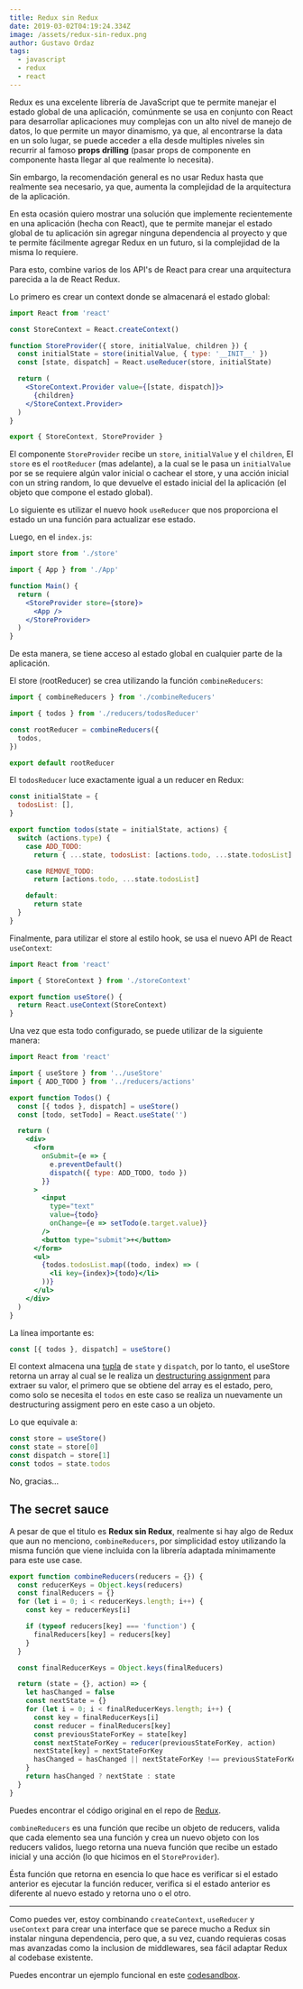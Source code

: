 ```yaml
---
title: Redux sin Redux
date: 2019-03-02T04:19:24.334Z
image: /assets/redux-sin-redux.png
author: Gustavo Ordaz
tags:
  - javascript
  - redux
  - react
---
```


Redux es una excelente librería de JavaScript que te permite manejar el estado global de una aplicación, comúnmente se usa en conjunto con React para desarrollar aplicaciones muy complejas con un alto nivel de manejo de datos, lo que permite un mayor dinamismo, ya que, al encontrarse la data en un solo lugar, se puede acceder a ella desde multiples niveles sin recurrir al famoso **props drilling** (pasar props de componente en componente hasta llegar al que realmente lo necesita).

Sin embargo, la recomendación general es no usar Redux hasta que realmente sea necesario, ya que, aumenta la complejidad de la arquitectura de la aplicación.

En esta ocasión quiero mostrar una solución que implemente recientemente en una aplicación (hecha con React), que te permite manejar el estado global de tu aplicación sin agregar ninguna dependencia al proyecto y que te permite fácilmente agregar Redux en un futuro, si la complejidad de la misma lo requiere.

Para esto, combine varios de los API's de React para crear una arquitectura parecida a la de React Redux.

Lo primero es crear un context donde se almacenará el estado global:

```jsx
import React from 'react'

const StoreContext = React.createContext()

function StoreProvider({ store, initialValue, children }) {
  const initialState = store(initialValue, { type: '__INIT__' })
  const [state, dispatch] = React.useReducer(store, initialState)

  return (
    <StoreContext.Provider value={[state, dispatch]}>
      {children}
    </StoreContext.Provider>
  )
}

export { StoreContext, StoreProvider }
```

El componente `StoreProvider` recibe un `store`, `initialValue` y el `children`, El `store` es el `rootReducer` (mas adelante), a la cual se le pasa un `initialValue` por se se requiere algún valor inicial o cachear el store, y una acción inicial con un string random, lo que devuelve el estado inicial del la aplicación (el objeto que compone el estado global).

Lo siguiente es utilizar el nuevo hook `useReducer` que nos proporciona el estado un una función para actualizar ese estado.

Luego, en el `index.js`:

```jsx
import store from './store'

import { App } from './App'

function Main() {
  return (
    <StoreProvider store={store}>
      <App />
    </StoreProvider>
  )
}
```

De esta manera, se tiene acceso al estado global en cualquier parte de la aplicación.

El store (rootReducer) se crea utilizando la función `combineReducers`:

```jsx
import { combineReducers } from './combineReducers'

import { todos } from './reducers/todosReducer'

const rootReducer = combineReducers({
  todos,
})

export default rootReducer
```

El `todosReducer` luce exactamente igual a un reducer en Redux:

```jsx
const initialState = {
  todosList: [],
}

export function todos(state = initialState, actions) {
  switch (actions.type) {
    case ADD_TODO:
      return { ...state, todosList: [actions.todo, ...state.todosList] }

    case REMOVE_TODO:
      return [actions.todo, ...state.todosList]

    default:
      return state
  }
}
```

Finalmente, para utilizar el store al estilo hook, se usa el nuevo API de React `useContext`:

```jsx
import React from 'react'

import { StoreContext } from './storeContext'

export function useStore() {
  return React.useContext(StoreContext)
}
```

Una vez que esta todo configurado, se puede utilizar de la siguiente manera:

```jsx
import React from 'react'

import { useStore } from '../useStore'
import { ADD_TODO } from '../reducers/actions'

export function Todos() {
  const [{ todos }, dispatch] = useStore()
  const [todo, setTodo] = React.useState('')

  return (
    <div>
      <form
        onSubmit={e => {
          e.preventDefault()
          dispatch({ type: ADD_TODO, todo })
        }}
      >
        <input
          type="text"
          value={todo}
          onChange={e => setTodo(e.target.value)}
        />
        <button type="submit">+</button>
      </form>
      <ul>
        {todos.todosList.map((todo, index) => (
          <li key={index}>{todo}</li>
        ))}
      </ul>
    </div>
  )
}
```

La línea importante es:

```js
const [{ todos }, dispatch] = useStore()
```

El context almacena una [tupla](https://www.fing.edu.uy/inco/cursos/fpr/wiki/index.php/Tuplas) de `state` y `dispatch`, por lo tanto, el useStore retorna un array al cual se le realiza un [destructuring assignment](https://hacks.mozilla.org/2015/05/es6-in-depth-destructuring/) para extraer su valor, el primero que se obtiene del array es el estado, pero, como solo se necesita el `todos` en este caso se realiza un nuevamente un destructuring assigment pero en este caso a un objeto.

Lo que equivale a:

```js
const store = useStore()
const state = store[0]
const dispatch = store[1]
const todos = state.todos
```

No, gracias...

## The secret sauce

A pesar de que el titulo es **Redux sin Redux**, realmente si hay algo de Redux que aun no menciono, `combineReducers`, por simplicidad estoy utilizando la misma función que viene incluida con la librería adaptada mínimamente para este use case.

```js
export function combineReducers(reducers = {}) {
  const reducerKeys = Object.keys(reducers)
  const finalReducers = {}
  for (let i = 0; i < reducerKeys.length; i++) {
    const key = reducerKeys[i]

    if (typeof reducers[key] === 'function') {
      finalReducers[key] = reducers[key]
    }
  }

  const finalReducerKeys = Object.keys(finalReducers)

  return (state = {}, action) => {
    let hasChanged = false
    const nextState = {}
    for (let i = 0; i < finalReducerKeys.length; i++) {
      const key = finalReducerKeys[i]
      const reducer = finalReducers[key]
      const previousStateForKey = state[key]
      const nextStateForKey = reducer(previousStateForKey, action)
      nextState[key] = nextStateForKey
      hasChanged = hasChanged || nextStateForKey !== previousStateForKey
    }
    return hasChanged ? nextState : state
  }
}
```

Puedes encontrar el código original en el repo de [Redux](https://github.com/reduxjs/redux/blob/master/src/combineReducers.js).

`combineReducers` es una función que recibe un objeto de reducers, valida que cada elemento sea una función y crea un nuevo objeto con los reducers validos, luego retorna una nueva función que recibe un estado inicial y una acción (lo que hicimos en el `StoreProvider`).

Ésta función que retorna en esencia lo que hace es verificar si el estado anterior es ejecutar la función reducer, verifica si el estado anterior es diferente al nuevo estado y retorna uno o el otro.

---

Como puedes ver, estoy combinando `createContext`, `useReducer` y `useContext` para crear una interface que se parece mucho a Redux sin instalar ninguna dependencia, pero que, a su vez, cuando requieras cosas mas avanzadas como la inclusion de middlewares, sea fácil adaptar Redux al codebase existente.

Puedes encontrar un ejemplo funcional en este [codesandbox](https://codesandbox.io/s/0pw6r3komn).
